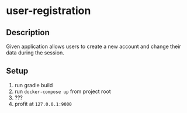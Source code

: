 # user-registration

## Description
Given application allows users to create a new account and change their data during the session.

## Setup
1. run gradle build
2. run `docker-compose up` from project root
3. ???
4. profit at `127.0.0.1:9000`
